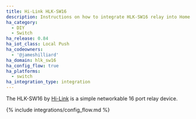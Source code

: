 ```yaml
---
title: Hi-Link HLK-SW16
description: Instructions on how to integrate HLK-SW16 relay into Home Assistant.
ha_category:
  - DIY
  - Switch
ha_release: 0.84
ha_iot_class: Local Push
ha_codeowners:
  - '@jameshilliard'
ha_domain: hlk_sw16
ha_config_flow: true
ha_platforms:
  - switch
ha_integration_type: integration
---
```


The HLK-SW16 by [Hi-Link](http://www.hlktech.net/) is a simple networkable 16 port relay device.

{% include integrations/config_flow.md %}
